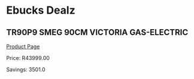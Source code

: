 
# Ebucks Dealz
## TR90P9 SMEG 90CM VICTORIA GAS-ELECTRIC
[Product Page](https://www.ebucks.com/web/shop/productSelected.do?prodId=1173110176&catId=1196429345)

Price: R43999.00

Savings: 3501.0


	